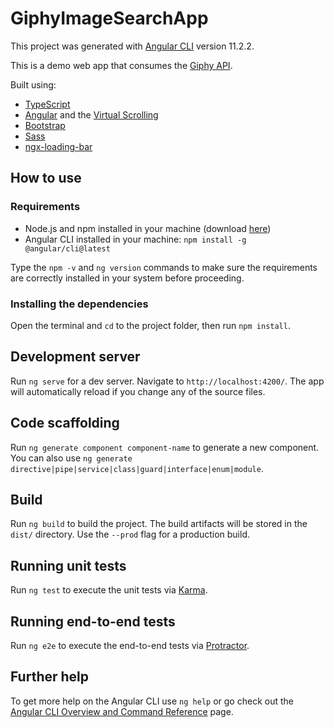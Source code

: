 # GiphyImageSearchApp

This project was generated with [Angular CLI](https://github.com/angular/angular-cli) version 11.2.2.

This is a demo web app that consumes the [Giphy API](https://developers.giphy.com/docs/#operation--gifs-search-get).

Built using:

- [TypeScript](https://www.typescriptlang.org/)
- [Angular](https://angular.io/) and the [Virtual Scrolling](https://material.angular.io/cdk/scrolling/overview#virtual-scrolling)
- [Bootstrap](https://getbootstrap.com/)
- [Sass](https://sass-lang.com/)
- [ngx-loading-bar](https://github.com/aitboudad/ngx-loading-bar)

## How to use

### Requirements

- Node.js and npm installed in your machine (download [here](https://nodejs.org/en/))
- Angular CLI installed in your machine: `npm install -g @angular/cli@latest`

Type the `npm -v` and `ng version` commands to make sure the requirements are correctly installed in your system before proceeding.

### Installing the dependencies

Open the terminal and `cd` to the project folder, then run `npm install`.

## Development server

Run `ng serve` for a dev server. Navigate to `http://localhost:4200/`. The app will automatically reload if you change any of the source files.

## Code scaffolding

Run `ng generate component component-name` to generate a new component. You can also use `ng generate directive|pipe|service|class|guard|interface|enum|module`.

## Build

Run `ng build` to build the project. The build artifacts will be stored in the `dist/` directory. Use the `--prod` flag for a production build.

## Running unit tests

Run `ng test` to execute the unit tests via [Karma](https://karma-runner.github.io).

## Running end-to-end tests

Run `ng e2e` to execute the end-to-end tests via [Protractor](http://www.protractortest.org/).

## Further help

To get more help on the Angular CLI use `ng help` or go check out the [Angular CLI Overview and Command Reference](https://angular.io/cli) page.
